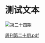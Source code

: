 # 测试文本

![第二十四期](https://github.com/user-attachments/assets/9b2bd203-ac44-4da0-920d-63caa12058f4)



[周刊第二十期.pdf](https://github.com/user-attachments/files/19921945/default.pdf)
